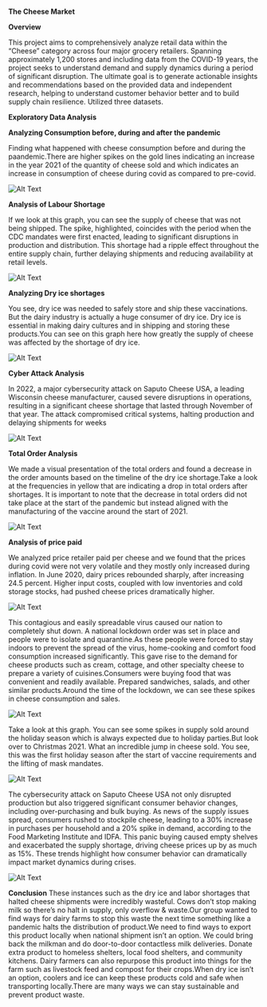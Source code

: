 **The Cheese Market**

**Overview**

This project aims to comprehensively analyze retail data within the “Cheese” category across four major grocery retailers. Spanning approximately 1,200 stores and including data from the COVID-19 years, the project seeks to understand demand and supply dynamics during a period of significant disruption. The ultimate goal is to generate actionable insights and recommendations based on the provided data and independent research, helping to understand customer behavior better and to build supply chain resilience. Utilized three datasets.

**Exploratory Data Analysis**

**Analyzing Consumption before, during and after the pandemic**

Finding what happened with cheese consumption before and during the paandemic.There are higher spikes on the gold lines indicating an increase in the year 2021 of  the quantity of cheese sold and which indicates an increase in consumption of cheese during covid as compared to pre-covid.


![Alt Text](https://github.com/Thokozile23/William-and-Mary-Portfolio/blob/8f4e89bc82b1d375b452aa276ccc705c8a89edc6/CTBA%20Project/pic1.png)

**Analysis of Labour Shortage**

If we look at this graph, you can see the supply of cheese that was not being shipped. The spike, highlighted, coincides with the period when the CDC mandates were first enacted, leading to significant disruptions in production and distribution. This shortage had a ripple effect throughout the entire supply chain, further delaying shipments and reducing availability at retail levels.

![Alt Text](https://github.com/Thokozile23/William-and-Mary-Portfolio/blob/f1848033baaafc24239ce89bd7aa8c065507c780/CTBA%20Project/photo1.png)

**Analyzing Dry ice shortages**

You see, dry ice was needed to safely store and ship these vaccinations. But the dairy industry is actually a huge consumer of dry ice. Dry ice is essential in making dairy cultures and in shipping and storing these products.You can see on this graph here how greatly the supply of cheese was affected by the shortage of dry ice.

![Alt Text](https://github.com/Thokozile23/William-and-Mary-Portfolio/blob/b44fb986f7f7a86aea399199ed94073c600fd5b5/CTBA%20Project/photo2.png)

**Cyber Attack Analysis**

In 2022, a major cybersecurity attack on Saputo Cheese USA, a leading Wisconsin cheese manufacturer, caused severe disruptions in operations, resulting in a significant cheese shortage that lasted through November of that year. The attack compromised critical systems, halting production and delaying shipments for weeks

![Alt Text](https://github.com/Thokozile23/William-and-Mary-Portfolio/blob/917fb5e376907fe4ce7e16df74795aa4126b8134/CTBA%20Project/photo3.png)

**Total Order Analysis**

We made a visual presentation of the total orders and found a decrease in the order amounts based on the timeline of the dry ice shortage.Take a look at  the frequencies in yellow that are  indicating a drop in total orders after shortages. It is important to note that the decrease in total orders did  not take place at the start of the pandemic but instead aligned with the manufacturing of the vaccine around the start of 2021.   

![Alt Text](https://github.com/Thokozile23/William-and-Mary-Portfolio/blob/44718d69ccc54b9ed4b6f365ae71e11ee3ddb73a/CTBA%20Project/photo4.png)

**Analysis of price paid**

We analyzed price retailer paid per cheese  and we found that the prices during covid were not very volatile and they mostly only increased during inflation. In June 2020, dairy prices rebounded sharply, after increasing 24.5 percent. Higher input costs, coupled with low inventories and cold storage stocks, had pushed cheese prices dramatically higher. 

![Alt Text](https://github.com/Thokozile23/William-and-Mary-Portfolio/blob/a26351c01afa2a28ceea35ec5a0903ca482d7499/CTBA%20Project/photo5.png)


This contagious and easily spreadable virus caused our nation to completely shut down. A national lockdown order was set in place and people were to isolate and quarantine.As these people were forced to stay indoors to prevent the spread of the virus, home-cooking and comfort food consumption increased significantly. 
This gave rise to the demand for cheese products such as cream, cottage, and other specialty cheese to prepare a variety of cuisines.Consumers were buying food that was convenient and readily available. Prepared sandwiches, salads, and other similar products.Around the time of the lockdown, we can see these spikes in cheese consumption and sales.


![Alt Text](https://github.com/Thokozile23/William-and-Mary-Portfolio/blob/bbf945046f37a24d22ae878718d35faf130a55c8/CTBA%20Project/pic7.png)

Take a look at this graph. You can see some spikes in supply sold around the holiday season which is always expected due to holiday parties.But look over to Christmas 2021. What an incredible jump in cheese sold. You see, this was the first holiday season after the start of vaccine requirements and the lifting of mask mandates.

![Alt Text](https://github.com/Thokozile23/William-and-Mary-Portfolio/blob/4aa6579a4ebe2dab3475a61ee8f8e3b2977fdbcb/CTBA%20Project/pic8.png)

The cybersecurity attack on Saputo Cheese USA not only disrupted production but also triggered significant consumer behavior changes, including over-purchasing and bulk buying. As news of the supply issues spread, consumers rushed to stockpile cheese, leading to a 30% increase in purchases per household and a 20% spike in demand, according to the Food Marketing Institute and IDFA. This panic buying caused empty shelves and exacerbated the supply shortage, driving cheese prices up by as much as 15%. These trends highlight how consumer behavior can dramatically impact market dynamics during crises.

![Alt Text](https://github.com/Thokozile23/William-and-Mary-Portfolio/blob/cbfe274631ee37149216375b5d1eab42868ea689/CTBA%20Project/pic9.png)

**Conclusion**
These instances such as the dry ice and labor shortages that halted cheese shipments were incredibly wasteful.
Cows don’t stop making milk so there’s no halt in supply, only overflow & waste.Our group wanted to find ways for dairy farms to stop this waste the next time something like a pandemic halts the distribution of product.We need to find ways to export this product locally when national shipment isn’t an option.
We could bring back the milkman and do door-to-door contactless milk deliveries. Donate extra product to homeless shelters, local food shelters, and community kitchens. Dairy farmers can also repurpose this product into things for the farm such as livestock feed and compost for their crops.When dry ice isn’t an option, coolers and ice can keep these products cold and safe when transporting locally.There are many ways we can stay sustainable and prevent product waste.










